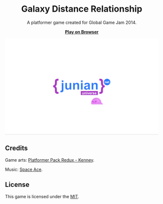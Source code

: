 <h1 align="center">Galaxy Distance Relationship</h1>

<p align="center">A platformer game created for Global Game Jam 2014.</p>

<p align="center"><strong><a href="https://www.junian.dev/ggj14-gdr/">Play on Browser</a></strong></p>

<p align="center"><img src="https://raw.githubusercontent.com/junian/ggj14-gdr/gh-pages/assets/ggj14-gdr.gif" alt="Galaxy Distance Relationship" title="Galaxy Distance Relationship" /></p>

## Credits

Game arts: [Platformer Pack Redux - Kenney](https://kenney.nl/assets/platformer-pack-redux).

Music: [Space Ace](https://opengameart.org/content/space-ace).

## License

This game is licensed under the [MIT](https://github.com/junian/ggj14-gdr/blob/master/LICENSE).
